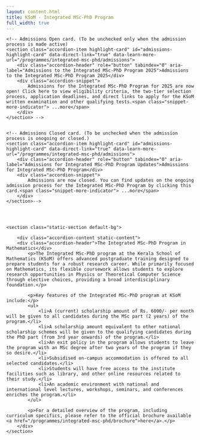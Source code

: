 ```yaml
---
layout: content.html
title: KSoM - Integrated MSc-PhD Program
full_width: true
---
```


<div class="main-full-width" id="main-content-start">


    <!-- Admissions Open card. (To be unchecked only when the admission process is made active)
    <section class="accordion-item highlight-card" id="admissions-highlight-card" data-direct-link="true" data-learn-more-url="/programmes/integrated-msc-phd/admissions">
        <div class="accordion-header" role="button" tabindex="0" aria-label="Admissions to the Integrated MSc-PhD Program 2025">Admissions to the Integrated MSc-PhD Program 2025</div>
        <div class="accordion-snippet">
            Admissions for the Integrated MSc-PhD Program for 2025 are now open! Click here to view eligibility criteria, the two-tier selection process, application deadlines, and direct links to apply for the KSoM written examination and other qualifying tests.<span class="snippet-more-indicator"> ...more</span>
        </div>
    </section> -->


    <!-- Admissions Closed card. (To be unchecked when the admission process is onogoing or closed.)
    <section class="accordion-item highlight-card" id="admissions-highlight-card" data-direct-link="true" data-learn-more-url="/programmes/integrated-msc-phd/admissions">
        <div class="accordion-header" role="button" tabindex="0" aria-label="Admissions for Integrated MSc-PhD Program Updates">Admissions for Integrated MSc-PhD Program</div>
        <div class="accordion-snippet">
            Admissions are now closed. You can find updates on the ongoing admission process for the Integrated MSc-PhD Program by clicking this card.<span class="snippet-more-indicator"> ...more</span>
        </div>
    </section>-->




    <section class="static-section default-bg">
        
        <div class="accordion-content static-content">
        <div class="accordion-header">The Integrated MSc-PhD Program in Mathematics</div>
            <p>The Integrated MSc-PhD program at the Kerala School of Mathematics (KSoM) offers advanced postgraduate training designed to prepare students for a robust research career. While primarily focused on Mathematics, its flexible coursework allows students to explore research opportunities in Physics or Theoretical Computer Science through elective choices, providing a broad interdisciplinary foundation.</p>

            <p>Key features of the Integrated MSc-PhD program at KSoM include:</p>
            <ul>
                <li>A (current) scholarship amount of Rs. 6000/- per month will be given to all candidates during the MSc part (2 years) of the program.</li>
                <li>A scholarship amount equivalent to other national scholarship schemes will be given to the qualifying candidates during the PhD part (from 3rd year onwards) of the program.</li>
                <li>An exit policy in the program allows students to leave the program with an MSc degree after two years of the program if they so desire.</li>
                <li>Subsidised on-campus accommodation is offered to all selected candidates.</li>
                <li>Students will have free access to the institute facilities such as library, and other online resources related to their study.</li>
                <li>An academic environment with national and international level lectures, workshops, seminars, and conferences enriches the program.</li>
            </ul>

            <p>For a detailed overview of the program, including curriculum specifics, please refer to the official brochure available <a href="/programmes/integrated-msc-phd/brochure">here</a>.</p>
        </div>
    </section>

</div>
